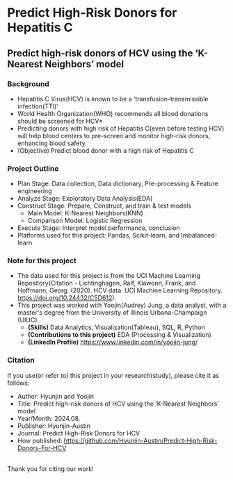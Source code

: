 # Predict High-Risk Donors for Hepatitis C
## Predict high-risk donors of HCV using the ‘K-Nearest Neighbors’ model

### Background
* Hepatitis C Virus(HCV) is known to be a ‘transfusion-transmissible infection(TTI)’
* World Health Organization(WHO) recommends all blood donations should be screened for HCV*
* Predicting donors with high risk of Hepatitis C(even before testing HCV) will help blood centers to pre-screen and monitor high-risk donors, enhancing blood safety.
* (Objective) Predict blood donor with a high risk of Hepatitis C

### Project Outline
* Plan Stage: Data collection, Data dictionary, Pre-processing & Feature engineering
* Analyze Stage: Exploratory Data Analysis(EDA)
* Construct Stage: Prepare, Construct, and train & test models
  * Main Model: K-Nearest Neighbors(KNN)
  * Comparison Model: Logistic Regression
* Execute Stage: Interpret model performance, conclusion
* Platforms used for this project: Pandas, Scikit-learn, and Imbalanced-learn

### Note for this project
* The data used for this project is from the UCI Machine Learning Repository(Citation - Lichtinghagen, Ralf, Klawonn, Frank, and Hoffmann, Georg. (2020). HCV data. UCI Machine Learning Repository. https://doi.org/10.24432/C5D612).
* This project was worked with Yoojin(Audrey) Jung, a data analyst, with a master's degree from the University of Illinois Urbana-Champaign (UIUC).
  * **(Skills)** Data Analytics, Visualization(Tableau), SQL, R, Python
  * **(Contributions to this project)** EDA (Processing & Visualization)
  * **(LinkedIn Profile)** https://www.linkedin.com/in/yoojin-jung/

### Citation
If you use(or refer to) this project in your research(study), please cite it as follows:
  * Author: Hyunjin and Yoojin
  * Title: Predict high-risk donors of HCV using the ‘K-Nearest Neighbors’ model
  * Year/Month: 2024.08.
  * Publisher: Hyunjin-Austin
  * Journal: Predict High-Risk Donors for HCV
  * How published: https://github.com/Hyunjin-Austin/Predict-High-Risk-Donors-For-HCV <br><br>
  
Thank you for citing our work!
